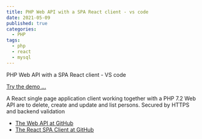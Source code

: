 ```yaml
---
title: PHP Web API with a SPA React client - vs code
date: 2021-05-09
published: true
categories:
  - PHP
tags:
  - php
  - react
  - mysql
---
```

PHP Web API with a SPA React client - VS code

<a href="https://phpclient.persteenolsen.dk" target="_blank" title="Show persons">Try the demo ...</a>

A React single page application client working together with a PHP 7.2 Web API are to delete, create and update and list persons. Secured by HTTPS and backend validation

<ul>
<li><a href="https://github.com/persteenolsen/php-no-auth-api" target="_blank">The Web API at GitHub</a></li>
<li><a href="https://github.com/persteenolsen/react-no-auth-client" target="_blank">The React SPA Client at GitHub</a></li>
</ul>